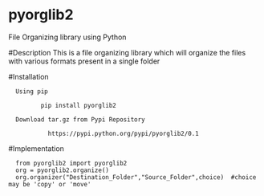 # pyorglib2
File Organizing library using Python

#Description
      This is a file organizing library which will organize the files with various formats present in a single folder

#Installation
      
      Using pip
      
             pip install pyorglib2
      
      Download tar.gz from Pypi Repository
      
               https://pypi.python.org/pypi/pyorglib2/0.1
      
#Implementation

      from pyorglib2 import pyorglib2
      org = pyorglib2.organize()
      org.organizer("Destination_Folder","Source_Folder",choice)  #choice may be 'copy' or 'move'
      
